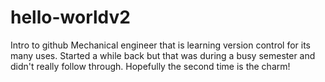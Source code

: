 # hello-worldv2
Intro to github
Mechanical engineer that is learning version control for its many uses. Started a while back but that was during a busy semester and didn't really follow through. Hopefully the second time is the charm!
